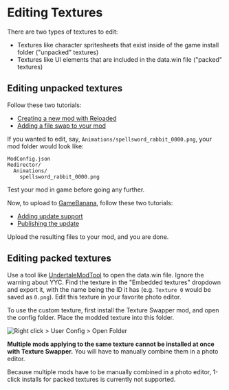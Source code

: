 # Editing Textures

There are two types of textures to edit:

- Textures like character spritesheets that exist inside of the game install folder ("unpacked" textures)
- Textures like UI elements that are included in the data.win file ("packed" textures)

## Editing unpacked textures

Follow these two tutorials:

- [Creating a new mod with Reloaded](https://reloaded-project.github.io/Reloaded-II/CreatingMods/)
- [Adding a file swap to your mod](https://github.com/Reloaded-Project/reloaded.universal.redirector/blob/master/README-REDIRECTOR.md)

If you wanted to edit, say, `Animations/spellsword_rabbit_0000.png`, your mod folder would look like:

```text
ModConfig.json
Redirector/
  Animations/
    spellsword_rabbit_0000.png
```

Test your mod in game before going any further.

Now, to upload to [GameBanana](https://gamebanana.com/games/20304), follow these two tutorials:

- [Adding update support](https://reloaded-project.github.io/Reloaded-II/EnablingUpdateSupport/)
- [Publishing the update](https://reloaded-project.github.io/Reloaded-II/CreatingRelease/)

Upload the resulting files to your mod, and you are done.

## Editing packed textures

Use a tool like [UndertaleModTool](https://github.com/UnderminersTeam/UndertaleModTool) to open the data.win file. Ignore the warning about YYC. Find the texture in the "Embedded textures" dropdown and export it, with the name being the ID it has (e.g. `Texture 0` would be saved as `0.png`). Edit this texture in your favorite photo editor.

To use the custom texture, first install the Texture Swapper mod, and open the config folder. Place the modded texture into this folder.

![Right click > User Config > Open Folder](https://fxdiscord.com/i/vfbf5v7c.png)

**Multiple mods applying to the same texture cannot be installed at once with Texture Swapper.** You will have to manually combine them in a photo editor.

Because multiple mods have to be manually combined in a photo editor, 1-click installs for packed textures is currently not supported.
